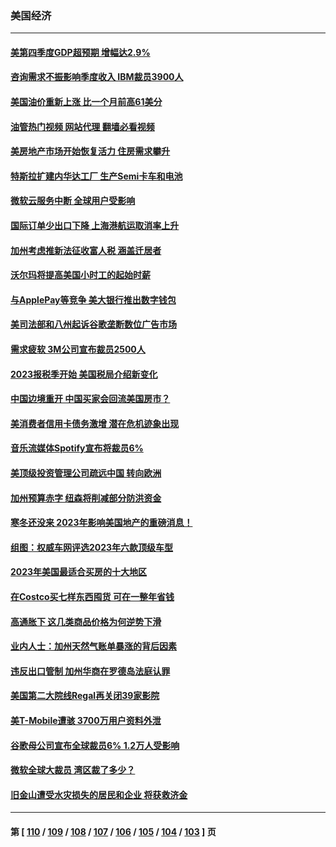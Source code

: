 ### 美国经济
---
#### [美第四季度GDP超预期 增幅达2.9%](../../pages/ncid1078158/n13916144.md?01270045) 
#### [咨询需求不振影响季度收入 IBM裁员3900人](../../pages/ncid1078158/n13915581.md?01270045) 
#### [美国油价重新上涨 比一个月前高61美分](../../pages/ncid1078158/n13915560.md?01270045) 
#### [油管热门视频 网站代理 翻墙必看视频](http://138.2.39.72:81/youtube.html?epic-marker?01270045)
#### [美房地产市场开始恢复活力 住房需求攀升](../../pages/ncid1078158/n13915574.md?01270045) 
#### [特斯拉扩建内华达工厂 生产Semi卡车和电池](../../pages/ncid1078158/n13915416.md?01270045) 
#### [微软云服务中断 全球用户受影响](../../pages/ncid1078158/n13915419.md?01270045) 
#### [国际订单少出口下降 上海港航运取消率上升](../../pages/ncid1078158/n13915042.md?01270045) 
#### [加州考虑推新法征收富人税 涵盖迁居者](../../pages/ncid1078158/n13915012.md?01270045) 
#### [沃尔玛将提高美国小时工的起始时薪](../../pages/ncid1078158/n13914923.md?01270045) 
#### [与ApplePay等竞争 美大银行推出数字钱包](../../pages/ncid1078158/n13914907.md?01270045) 
#### [美司法部和八州起诉谷歌垄断数位广告市场](../../pages/ncid1078158/n13914789.md?01270045) 
#### [需求疲软 3M公司宣布裁员2500人](../../pages/ncid1078158/n13914721.md?01270045) 
#### [2023报税季开始 美国税局介绍新变化](../../pages/ncid1078158/n13914403.md?01270045) 
#### [中国边境重开 中国买家会回流美国房市？](../../pages/ncid1078158/n13914354.md?01270045) 
#### [美消费者信用卡债务激增 潜在危机迹象出现](../../pages/ncid1078158/n13914350.md?01270045) 
#### [音乐流媒体Spotify宣布将裁员6%](../../pages/ncid1078158/n13914300.md?01270045) 
#### [美顶级投资管理公司疏远中国 转向欧洲](../../pages/ncid1078158/n13914279.md?01270045) 
#### [加州预算赤字 纽森将削减部分防洪资金](../../pages/ncid1078158/n13914006.md?01270045) 
#### [寒冬还没来 2023年影响美国地产的重磅消息！](../../pages/ncid1078158/n13913695.md?01270045) 
#### [组图：权威车网评选2023年六款顶级车型](../../pages/ncid1078158/n13910552.md?01270045) 
#### [2023年美国最适合买房的十大地区](../../pages/ncid1078158/n13913473.md?01270045) 
#### [在Costco买七样东西囤货 可在一整年省钱](../../pages/ncid1078158/n13908788.md?01270045) 
#### [高通胀下 这几类商品价格为何逆势下滑](../../pages/ncid1078158/n13912549.md?01270045) 
#### [业内人士：加州天然气账单暴涨的背后因素](../../pages/ncid1078158/n13912139.md?01270045) 
#### [违反出口管制 加州华商在罗德岛法庭认罪](../../pages/ncid1078158/n13912173.md?01270045) 
#### [美国第二大院线Regal再关闭39家影院](../../pages/ncid1078158/n13912099.md?01270045) 
#### [美T-Mobile遭骇 3700万用户资料外泄](../../pages/ncid1078158/n13911980.md?01270045) 
#### [谷歌母公司宣布全球裁员6% 1.2万人受影响](../../pages/ncid1078158/n13911901.md?01270045) 
#### [微软全球大裁员 湾区裁了多少？](../../pages/ncid1078158/n13911443.md?01270045) 
#### [旧金山遭受水灾损失的居民和企业 将获救济金](../../pages/ncid1078158/n13911395.md?01270045) 

---
#### 第 [ [110](./110.md?01270045) / [109](./109.md?01270045) / [108](./108.md?01270045) / [107](./107.md?01270045) / [106](./106.md?01270045) / [105](./105.md?01270045) / [104](./104.md?01270045) / [103](./103.md?01270045) ] 页
